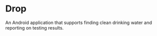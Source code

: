 # Drop
An Android application that supports finding clean drinking water and reporting on testing results. 
